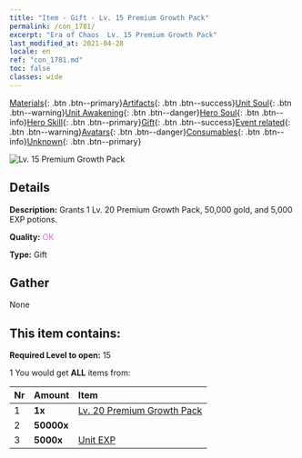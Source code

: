 ```yaml
---
title: "Item - Gift - Lv. 15 Premium Growth Pack"
permalink: /con_1781/
excerpt: "Era of Chaos  Lv. 15 Premium Growth Pack"
last_modified_at: 2021-04-28
locale: en
ref: "con_1781.md"
toc: false
classes: wide
---
```

 [Materials](/Items/){: .btn .btn--primary}[Artifacts](/Items/Artifacts/){: .btn .btn--success}[Unit Soul](/Items/UnitSoul/){: .btn .btn--warning}[Unit Awakening](/Items/UnitAwakening/){: .btn .btn--danger}[Hero Soul](/Items/HeroSoul/){: .btn .btn--info}[Hero Skill](/Items/HeroSkill/){: .btn .btn--primary}[Gift](/Items/Gift/){: .btn .btn--success}[Event related](/Items/Events/){: .btn .btn--warning}[Avatars](/Items/Avatars/){: .btn .btn--danger}[Consumables](/Items/Consumables/){: .btn .btn--info}[Unknown](/Items/Unknown/){: .btn .btn--primary}

 ![Lv. 15 Premium Growth Pack](/images/t/i_907221.png)

## Details
 **Description:** Grants 1 Lv. 20 Premium Growth Pack, 50,000 gold, and 5,000 EXP potions.

 **Quality:** <span style="color: #DA70D6">OK</span>

 **Type:** Gift

## Gather

  None

## This item contains:

 **Required Level to open:** 15

 1 You would get **ALL** items  from:

  | Nr | Amount |     Item    |
  |:---|:-------|:------------|
  | 1 |  **1x** | [Lv. 20 Premium Growth Pack](/Items/con_1782/) |  | 
  | 2 |  **50000x** | <i class="fas fa-coins"/> |  | 
  | 3 |  **5000x** | [Unit EXP](/Items/con_902/) |  | 
